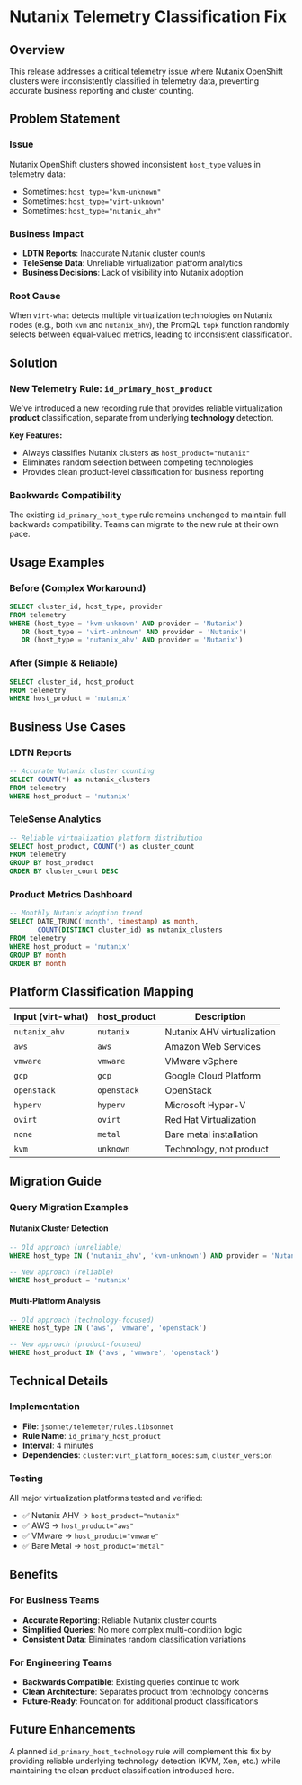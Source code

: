 # Nutanix Telemetry Classification Fix

## Overview

This release addresses a critical telemetry issue where Nutanix OpenShift clusters were inconsistently classified in telemetry data, preventing accurate business reporting and cluster counting.

## Problem Statement

### Issue
Nutanix OpenShift clusters showed inconsistent `host_type` values in telemetry data:
- Sometimes: `host_type="kvm-unknown"`
- Sometimes: `host_type="virt-unknown"`
- Sometimes: `host_type="nutanix_ahv"`

### Business Impact
- **LDTN Reports**: Inaccurate Nutanix cluster counts
- **TeleSense Data**: Unreliable virtualization platform analytics
- **Business Decisions**: Lack of visibility into Nutanix adoption

### Root Cause
When `virt-what` detects multiple virtualization technologies on Nutanix nodes (e.g., both `kvm` and `nutanix_ahv`), the PromQL `topk` function randomly selects between equal-valued metrics, leading to inconsistent classification.

## Solution

### New Telemetry Rule: `id_primary_host_product`

We've introduced a new recording rule that provides reliable virtualization **product** classification, separate from underlying **technology** detection.

**Key Features:**
- Always classifies Nutanix clusters as `host_product="nutanix"`
- Eliminates random selection between competing technologies
- Provides clean product-level classification for business reporting

### Backwards Compatibility

The existing `id_primary_host_type` rule remains unchanged to maintain full backwards compatibility. Teams can migrate to the new rule at their own pace.

## Usage Examples

### Before (Complex Workaround)
```sql
SELECT cluster_id, host_type, provider
FROM telemetry
WHERE (host_type = 'kvm-unknown' AND provider = 'Nutanix')
   OR (host_type = 'virt-unknown' AND provider = 'Nutanix')
   OR (host_type = 'nutanix_ahv' AND provider = 'Nutanix')
```

### After (Simple & Reliable)
```sql
SELECT cluster_id, host_product
FROM telemetry
WHERE host_product = 'nutanix'
```

## Business Use Cases

### LDTN Reports
```sql
-- Accurate Nutanix cluster counting
SELECT COUNT(*) as nutanix_clusters
FROM telemetry
WHERE host_product = 'nutanix'
```

### TeleSense Analytics
```sql
-- Reliable virtualization platform distribution
SELECT host_product, COUNT(*) as cluster_count
FROM telemetry
GROUP BY host_product
ORDER BY cluster_count DESC
```

### Product Metrics Dashboard
```sql
-- Monthly Nutanix adoption trend
SELECT DATE_TRUNC('month', timestamp) as month,
       COUNT(DISTINCT cluster_id) as nutanix_clusters
FROM telemetry
WHERE host_product = 'nutanix'
GROUP BY month
ORDER BY month
```

## Platform Classification Mapping

| Input (virt-what) | host\_product | Description |
|------------------|--------------|-------------|
| `nutanix_ahv` | `nutanix` | Nutanix AHV virtualization |
| `aws` | `aws` | Amazon Web Services |
| `vmware` | `vmware` | VMware vSphere |
| `gcp` | `gcp` | Google Cloud Platform |
| `openstack` | `openstack` | OpenStack |
| `hyperv` | `hyperv` | Microsoft Hyper-V |
| `ovirt` | `ovirt` | Red Hat Virtualization |
| `none` | `metal` | Bare metal installation |
| `kvm` | `unknown` | Technology, not product |

## Migration Guide

### Query Migration Examples

#### Nutanix Cluster Detection
```sql
-- Old approach (unreliable)
WHERE host_type IN ('nutanix_ahv', 'kvm-unknown') AND provider = 'Nutanix'

-- New approach (reliable)
WHERE host_product = 'nutanix'
```

#### Multi-Platform Analysis
```sql
-- Old approach (technology-focused)
WHERE host_type IN ('aws', 'vmware', 'openstack')

-- New approach (product-focused)
WHERE host_product IN ('aws', 'vmware', 'openstack')
```

## Technical Details

### Implementation
- **File**: `jsonnet/telemeter/rules.libsonnet`
- **Rule Name**: `id_primary_host_product`
- **Interval**: 4 minutes
- **Dependencies**: `cluster:virt_platform_nodes:sum`, `cluster_version`

### Testing
All major virtualization platforms tested and verified:
- ✅ Nutanix AHV → `host_product="nutanix"`
- ✅ AWS → `host_product="aws"`
- ✅ VMware → `host_product="vmware"`
- ✅ Bare Metal → `host_product="metal"`

## Benefits

### For Business Teams
- **Accurate Reporting**: Reliable Nutanix cluster counts
- **Simplified Queries**: No more complex multi-condition logic
- **Consistent Data**: Eliminates random classification variations

### For Engineering Teams
- **Backwards Compatible**: Existing queries continue to work
- **Clean Architecture**: Separates product from technology concerns
- **Future-Ready**: Foundation for additional product classifications

## Future Enhancements

A planned `id_primary_host_technology` rule will complement this fix by providing reliable underlying technology detection (KVM, Xen, etc.) while maintaining the clean product classification introduced here.
